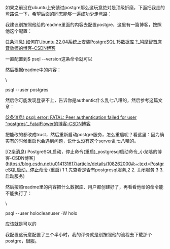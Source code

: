 如果之前没在ubuntu上安装过postgre那么这玩意绝对是顶级折磨，下面把我走的弯路说一下，希望后面的同志能够一遍成功少走弯路：

我建议别按照他给的readme里面的内容去配置postgre，这里有一篇博客，按照他这个配置：

[(2条消息) 如何在Ubuntu 22.04系统上安装PostgreSQL 15数据库 ?_鸠摩智首席音效师的博客-CSDN博客](https://blog.csdn.net/xiaochong0302/article/details/128032478)

一直配置到$ psql --version这条命令就可以

然后根据readme中的内容：

\

psql --user postgres

然后你可能发现登录不上，告诉你是authentic什么乱七八糟的，然后参考这篇文章：

[(2条消息) psql: error: FATAL: Peer authentication failed for user “postgres“_FatalFlower的博客-CSDN博客](https://blog.csdn.net/FatalFlower/article/details/114025262)

把能改的都改成trust，然后重新启动postgre服务，怎么重启呢？看这里：因为确实有的时候重启也会遇到问题，说什么没有这个server乱七八糟的。

[(2条消息) PostgreSQL启动，停止命令(重启)_postgresql启动命令_小龙哒的博客-CSDN博客](https://blog.csdn.net/u014131617/article/details/108262000#:~:text=PostgreSQL启动，停止命令 (重启) 1 1.先查看是否有postgresql服务,2 2. 关闭服务 3 3.启动服务)

然后按照readme里的内容把什么数据库、用户都创建好了，再看看他给的命令能不能执行了：

\

psql --user holocleanuser -W holo

应该就是可以的

我配置这玩意配置了三个半小时，我的评价就是别按照他的流程去下载那个postgre，很服。